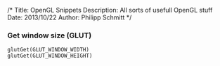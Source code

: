 /*
Title: OpenGL Snippets
Description: All sorts of usefull OpenGL stuff
Date: 2013/10/22
Author: Philipp Schmitt
*/

### Get window size (GLUT)
    glutGet(GLUT_WINDOW_WIDTH)
    glutGet(GLUT_WINDOW_HEIGHT) 

